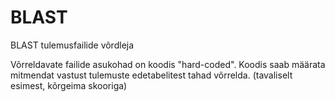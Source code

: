 # BLAST
BLAST tulemusfailide võrdleja

Võrreldavate failide asukohad on koodis "hard-coded".
Koodis saab määrata mitmendat vastust tulemuste edetabelitest tahad võrrelda. (tavaliselt esimest, kõrgeima skooriga)
